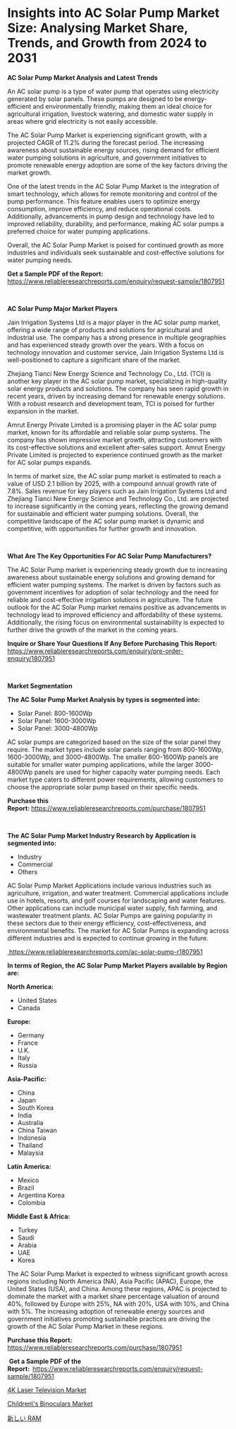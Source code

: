 <p><h1>Insights into AC Solar Pump Market Size: Analysing Market Share, Trends, and Growth from 2024 to 2031</h1></p><p><strong>AC Solar Pump Market Analysis and Latest Trends</strong></p>
<p><p>An AC solar pump is a type of water pump that operates using electricity generated by solar panels. These pumps are designed to be energy-efficient and environmentally friendly, making them an ideal choice for agricultural irrigation, livestock watering, and domestic water supply in areas where grid electricity is not easily accessible.</p><p>The AC Solar Pump Market is experiencing significant growth, with a projected CAGR of 11.2% during the forecast period. The increasing awareness about sustainable energy sources, rising demand for efficient water pumping solutions in agriculture, and government initiatives to promote renewable energy adoption are some of the key factors driving the market growth.</p><p>One of the latest trends in the AC Solar Pump Market is the integration of smart technology, which allows for remote monitoring and control of the pump performance. This feature enables users to optimize energy consumption, improve efficiency, and reduce operational costs. Additionally, advancements in pump design and technology have led to improved reliability, durability, and performance, making AC solar pumps a preferred choice for water pumping applications.</p><p>Overall, the AC Solar Pump Market is poised for continued growth as more industries and individuals seek sustainable and cost-effective solutions for water pumping needs.</p></p>
<p><strong>Get a Sample PDF of the Report:&nbsp;</strong> <a href="https://www.reliableresearchreports.com/enquiry/request-sample/1807951">https://www.reliableresearchreports.com/enquiry/request-sample/1807951</a></p>
<p>&nbsp;</p>
<p><strong>AC Solar Pump Major Market Players</strong></p>
<p><p>Jain Irrigation Systems Ltd is a major player in the AC solar pump market, offering a wide range of products and solutions for agricultural and industrial use. The company has a strong presence in multiple geographies and has experienced steady growth over the years. With a focus on technology innovation and customer service, Jain Irrigation Systems Ltd is well-positioned to capture a significant share of the market.</p><p>Zhejiang Tianci New Energy Science and Technology Co., Ltd. (TCI) is another key player in the AC solar pump market, specializing in high-quality solar energy products and solutions. The company has seen rapid growth in recent years, driven by increasing demand for renewable energy solutions. With a robust research and development team, TCI is poised for further expansion in the market.</p><p>Amrut Energy Private Limited is a promising player in the AC solar pump market, known for its affordable and reliable solar pump systems. The company has shown impressive market growth, attracting customers with its cost-effective solutions and excellent after-sales support. Amrut Energy Private Limited is projected to experience continued growth as the market for AC solar pumps expands.</p><p>In terms of market size, the AC solar pump market is estimated to reach a value of USD 2.1 billion by 2025, with a compound annual growth rate of 7.8%. Sales revenue for key players such as Jain Irrigation Systems Ltd and Zhejiang Tianci New Energy Science and Technology Co., Ltd. are projected to increase significantly in the coming years, reflecting the growing demand for sustainable and efficient water pumping solutions. Overall, the competitive landscape of the AC solar pump market is dynamic and competitive, with opportunities for further growth and innovation.</p></p>
<p>&nbsp;</p>
<p><strong>What Are The Key Opportunities For AC Solar Pump Manufacturers?</strong></p>
<p><p>The AC Solar Pump market is experiencing steady growth due to increasing awareness about sustainable energy solutions and growing demand for efficient water pumping systems. The market is driven by factors such as government incentives for adoption of solar technology and the need for reliable and cost-effective irrigation solutions in agriculture. The future outlook for the AC Solar Pump market remains positive as advancements in technology lead to improved efficiency and affordability of these systems. Additionally, the rising focus on environmental sustainability is expected to further drive the growth of the market in the coming years.</p></p>
<p><strong>Inquire or Share Your Questions If Any Before Purchasing This Report:</strong> <a href="https://www.reliableresearchreports.com/enquiry/pre-order-enquiry/1807951">https://www.reliableresearchreports.com/enquiry/pre-order-enquiry/1807951</a></p>
<p>&nbsp;</p>
<p><strong>Market Segmentation</strong></p>
<p><strong>The AC Solar Pump Market Analysis by types is segmented into:</strong></p>
<p><ul><li>Solar Panel: 800-1600Wp</li><li>Solar Panel: 1600-3000Wp</li><li>Solar Panel: 3000-4800Wp</li></ul></p>
<p><p>AC solar pumps are categorized based on the size of the solar panel they require. The market types include solar panels ranging from 800-1600Wp, 1600-3000Wp, and 3000-4800Wp. The smaller 800-1600Wp panels are suitable for smaller water pumping applications, while the larger 3000-4800Wp panels are used for higher capacity water pumping needs. Each market type caters to different power requirements, allowing customers to choose the appropriate solar pump based on their specific needs.</p></p>
<p><strong>Purchase this Report:&nbsp;</strong><a href="https://www.reliableresearchreports.com/purchase/1807951">https://www.reliableresearchreports.com/purchase/1807951</a></p>
<p>&nbsp;</p>
<p><strong>The AC Solar Pump Market Industry Research by Application is segmented into:</strong></p>
<p><ul><li>Industry</li><li>Commercial</li><li>Others</li></ul></p>
<p><p>AC Solar Pump Market Applications include various industries such as agriculture, irrigation, and water treatment. Commercial applications include use in hotels, resorts, and golf courses for landscaping and water features. Other applications can include municipal water supply, fish farming, and wastewater treatment plants. AC Solar Pumps are gaining popularity in these sectors due to their energy efficiency, cost-effectiveness, and environmental benefits. The market for AC Solar Pumps is expanding across different industries and is expected to continue growing in the future.</p></p>
<p><a href="https://www.reliableresearchreports.com/ac-solar-pump-r1807951">&nbsp;https://www.reliableresearchreports.com/ac-solar-pump-r1807951</a></p>
<p><strong>In terms of Region, the AC Solar Pump Market Players available by Region are:</strong></p>
<p>
    <p> <strong> North America: </strong>
        <ul>
            <li>United States</li>
            <li>Canada</li>
        </ul>
        </p> 
    <p> <strong> Europe: </strong>
        <ul>
            <li>Germany</li>
            <li>France</li>
            <li>U.K.</li>
            <li>Italy</li>
            <li>Russia</li>
        </ul>
        </p> 
    <p> <strong> Asia-Pacific: </strong>
        <ul>
            <li>China</li>
            <li>Japan</li>
            <li>South Korea</li>
            <li>India</li>
            <li>Australia</li>
            <li>China Taiwan</li>
            <li>Indonesia</li>
            <li>Thailand</li>
            <li>Malaysia</li>
        </ul>
        </p> 
    <p> <strong> Latin America: </strong>
        <ul>
            <li>Mexico</li>
            <li>Brazil</li>
            <li>Argentina Korea</li>
            <li>Colombia</li>
        </ul>
        </p> 
    <p> <strong> Middle East & Africa: </strong>
        <ul>
            <li>Turkey</li>
            <li>Saudi</li>
            <li>Arabia</li>
            <li>UAE</li>
            <li>Korea</li>
        </ul>
    </p>
    </p>
<p><p>The AC Solar Pump Market is expected to witness significant growth across regions including North America (NA), Asia Pacific (APAC), Europe, the United States (USA), and China. Among these regions, APAC is projected to dominate the market with a market share percentage valuation of around 40%, followed by Europe with 25%, NA with 20%, USA with 10%, and China with 5%. The increasing adoption of renewable energy sources and government initiatives promoting sustainable practices are driving the growth of the AC Solar Pump Market in these regions.</p></p>
<p><strong>Purchase this Report: </strong><a href="https://www.reliableresearchreports.com/purchase/1807951">https://www.reliableresearchreports.com/purchase/1807951</a></p>
<p>&nbsp;<strong>Get a Sample PDF of the Report:&nbsp;&nbsp;</strong><a href="https://www.reliableresearchreports.com/enquiry/request-sample/1807951">https://www.reliableresearchreports.com/enquiry/request-sample/1807951</a></p>
<p><strong></strong></p>
<p><p><a href="https://www.linkedin.com/pulse/4k-laser-television-market-report-reveals-latest-trends-growth-uzumc?trackingId=RU50RtNeVUYPwIXws6ojUQ%3D%3D">4K Laser Television Market</a></p><p><a href="https://www.linkedin.com/pulse/decoding-childrens-binoculars-market-metrics-share-trends-xuvdc?trackingId=gAUdx6EtbPXaYmrVjDz5kQ%3D%3D">Children\'s Binoculars Market</a></p><p><a href="https://github.com/lily-u-genius/Market-Research-Report-List-1/blob/main/786585732294.md">新しい RAM</a></p></p>